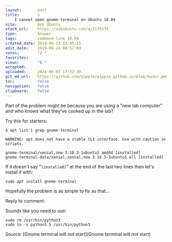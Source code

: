 ```yaml
---
layout:       post
title:        >
    I cannot open gnome-terminal on Ubuntu 18.04
site:         Ask Ubuntu
stack_url:    https://askubuntu.com/q/1176174
type:         Answer
tags:         command-line 18.04
created_date: 2019-09-23 23:45:11
edit_date:    2019-09-24 00:57:03
votes:        "2 "
favorites:    
views:        "0 "
accepted:     
uploaded:     2024-08-07 17:32:39
git_md_url:   https://github.com/pippim/pippim.github.io/blob/main/_posts/2019/2019-09-23-I-cannot-open-gnome-terminal-on-Ubuntu-18.04.md
toc:          false
navigation:   false
clipboard:    false
---
```


Part of the problem might be because you are using a "new lab computer" and who knows what they've cooked up in the lab?

Try this for starters:

``` 
$ apt list | grep gnome-terminal

WARNING: apt does not have a stable CLI interface. Use with caution in scripts.

gnome-terminal/xenial,now 3.18.3-1ubuntu1 amd64 [installed]
gnome-terminal-data/xenial,xenial,now 3.18.3-1ubuntu1 all [installed]
```

If it doesn't say "`[installed]`" at the end of the last two lines then let's install it with:

``` 
sudo apt install gnome-terminal
```

Hopefully the problem is as simple to fix as that...

Reply to comment:

Sounds like you need to use:

``` 
sudo rm /usr/bin/python3
sudo ln -s python3.5 /usr/bin/python3
```

Source: [Gnome terminal will not start](Gnome terminal will not start)
